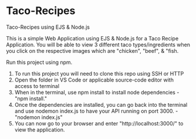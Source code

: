 # Taco-Recipes
Taco-Recipes using EJS & Node.js

This is a simple Web Application using EJS & Node.js for a Taco Recipe Application. You will be able to view 3 different taco types/ingredients when you click on the respective images which are "chicken", "beef", & "fish.

Run this project using npm.

1) To run this project you will need to clone this repo using SSH or HTTP
2) Open the folder in VS Code or applicable source-code editor with access to terminal
3) When in the terminal, use npm install to install node dependencies - "npm install."
4) Once the dependencies are installed, you can go back into the terminal and use nodemon index.js to have your API running on port 3000. - "nodemon index.js"
5) You can now go to your browser and enter "http://localhost:3000/" to view the application. 
